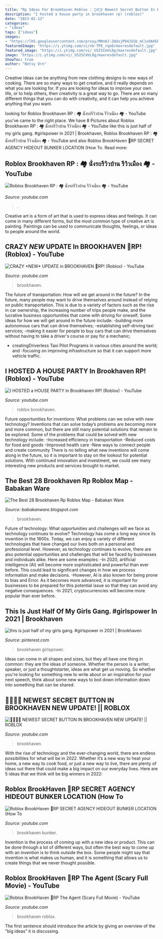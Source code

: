 ```yaml
---
title: "Rp Ideas For Brookhaven Roblox : 🧟‍♂️🧟‍♀️ Newest Secret Button In Brookhaven New Update! || Roblox"
description: "I hosted a house party in brookhaven rp! (roblox)"
date: "2023-01-13"
categories:
- "ideas"
tags: ["ideas"]
images:
- "https://lh5.googleusercontent.com/proxy/MHn8J-2QdxjP04JGSb_mC1x8AXEEC2fo-Np1trk0oyPJvTGHoupeQDFogGtZYkOawIXXAoTMlwLzZPdiZhCOWrmnPmOXNPLwuBH3d_-kVJwSQg=w1200-h630-p-k-no-nu"
featuredImage: "https://i.ytimg.com/vi/nb-TPE_rqo8/maxresdefault.jpg"
featured_image: "https://i.ytimg.com/vi/_USISCmVL8g/maxresdefault.jpg"
image: "https://i.ytimg.com/vi/_USISCmVL8g/maxresdefault.jpg"
ShowToc: true
author: "Betsy Orn"
---
```



Creative ideas can be anything from new clothing designs to new ways of cooking. There are so many ways to get creative, and it really depends on what you are looking for. If you are looking for ideas to improve your own life, or to help others, then creativity is a great way to go. There are so many different things that you can do with creativity, and it can help you achieve anything that you want.

	

		
looking for Roblox Brookhaven RP : 🏘 นั่งรถรีวิวบ้าน รีวิวเมือง 🏘 - YouTube you've came to the right place. We have 8 Pictures about Roblox Brookhaven RP : 🏘 นั่งรถรีวิวบ้าน รีวิวเมือง 🏘 - YouTube like this is just half of my girls gang. #girlspower in 2021 | Brookhaven, Roblox Brookhaven RP : 🏘 นั่งรถรีวิวบ้าน รีวิวเมือง 🏘 - YouTube and also Roblox BrookHaven 🏡RP SECRET AGENCY HIDEOUT BUNKER LOCATION (How To. Read more:
		
    
## Roblox Brookhaven RP : 🏘 นั่งรถรีวิวบ้าน รีวิวเมือง 🏘 - YouTube

<img loading=lazy src="https://i.ytimg.com/vi/-tMBSwCIpU4/maxresdefault.jpg" onerror="this.onerror=null;this.src='https://tse2.mm.bing.net/th?id=OIP.zla2sv-d1KvqZuSTBzsijQHaEK&amp;pid=15.1';" alt="Roblox Brookhaven RP : 🏘 นั่งรถรีวิวบ้าน รีวิวเมือง 🏘 - YouTube">

_Source: youtube.com_

>. 

	

Creative art is a form of art that is used to express ideas and feelings. It can come in many different forms, but the most common type of creative art is painting. Paintings can be used to communicate thoughts, feelings, or ideas to people around the world.

    
## CRAZY *NEW* UPDATE In BROOKHAVEN 🏡RP! (Roblox) - YouTube

<img loading=lazy src="https://i.ytimg.com/vi/m0T0KQfZzLc/maxresdefault.jpg" onerror="this.onerror=null;this.src='https://tse4.mm.bing.net/th?id=OIP.zwfbVqGpbni-PjPP8s-YegHaEK&amp;pid=15.1';" alt="CRAZY *NEW* UPDATE in BROOKHAVEN 🏡RP! (Roblox) - YouTube">

_Source: youtube.com_

>brookhaven. 

	

The future of transportation: How will we get around in the future?
In the future, many people may want to drive themselves around instead of relying on public transportation. This is due to a variety of factors such as the rise in car ownership, the increasing number of trips people make, and the lucrative business opportunities that come with driving for oneself. 
Some ideas for how we will get around in the future include: 
-building more autonomous cars that can drive themselves; 
-establishing self-driving taxi services; 
-making it easier for people to buy cars that can drive themselves without having to take a driver's course or pay for a mechanic; 
- creatingDriverless Taxi Pilot Programs in various cities around the world; and 
-focusing on improving infrastructure so that it can support more vehicle traffic.

    
## I HOSTED A HOUSE PARTY In Brookhaven RP! (Roblox) - YouTube

<img loading=lazy src="https://i.ytimg.com/vi/nb-TPE_rqo8/maxresdefault.jpg" onerror="this.onerror=null;this.src='https://tse1.mm.bing.net/th?id=OIP.pigYBrP3djhdGb6hJuYcFgHaEK&amp;pid=15.1';" alt="I HOSTED a HOUSE PARTY in Brookhaven RP! (Roblox) - YouTube">

_Source: youtube.com_

>roblox brookhaven. 

	

Future opportunities for inventions: What problems can we solve with new technology?
Inventions that can solve today’s problems are becoming more and more common, but there are still many potential solutions that remain to be explored. Some of the problems that could be solved with new technology include: 
-Increased efficiency in transportation 
-Reduced costs for food and goods 
-Improved health care 
-New ways to connect people and create community 
There is no telling what new inventions will come along in the future, so it is important to stay on the lookout for potential solutions. With continued innovation and investment, we could see many interesting new products and services brought to market.

    
## The Best 28 Brookhaven Rp Roblox Map - Babakan Ware

<img loading=lazy src="https://lh5.googleusercontent.com/proxy/MHn8J-2QdxjP04JGSb_mC1x8AXEEC2fo-Np1trk0oyPJvTGHoupeQDFogGtZYkOawIXXAoTMlwLzZPdiZhCOWrmnPmOXNPLwuBH3d_-kVJwSQg=w1200-h630-p-k-no-nu" onerror="this.onerror=null;this.src='https://tse4.mm.bing.net/th?id=OIP.C93SDFchZ9zmeaHxnNjqEAHaD4&amp;pid=15.1';" alt="The Best 28 Brookhaven Rp Roblox Map - Babakan Ware">

_Source: babakanware.blogspot.com_

>brookhaven. 

	

Future of technology: What opportunities and challenges will we face as technology continues to evolve?
Technology has come a long way since its invention in the 1800s. Today, we can enjoy a variety of different technologies that have changed our lives both on a personal and professional level. However, as technology continues to evolve, there are also potential opportunities and challenges that will be faced by businesses and individuals alike. Here are some examples: 
-In 2020, artificial intelligence (AI) will become more sophisticated and powerful than ever before. This could lead to significant changes in how we process information and make decisions. 
-However, AI is also known for being prone to bias and Error. As it becomes more advanced, it is important for businesses to be prepared for this potential issue so that they can avoid any negative consequences. 
-In 2021, cryptocurrencies will become more popular than ever before.

    
## This Is Just Half Of My Girls Gang. #girlspower In 2021 | Brookhaven

<img loading=lazy src="https://i.pinimg.com/736x/57/70/09/577009cf314bd6eb96c3e4677996e37a.jpg" onerror="this.onerror=null;this.src='https://tse3.mm.bing.net/th?id=OIP.MbWXbIpUjzOWQT7gap323AHaFj&amp;pid=15.1';" alt="this is just half of my girls gang. #girlspower in 2021 | Brookhaven">

_Source: pinterest.com_

>brookhaven girlspower. 

	

Ideas can come in all shapes and sizes, but they all have one thing in common: they are the ideas of someone. Whether the person is a writer, speaker, or just a thoughtstarter, ideas are what get us moving. So whether you're looking for something new to write about or an inspiration for your next speech, think about some new ways to boil down information down into something that can be shared.

    
## 🧟‍♂️🧟‍♀️ NEWEST SECRET BUTTON IN BROOKHAVEN NEW UPDATE! || ROBLOX

<img loading=lazy src="https://i.ytimg.com/vi/_USISCmVL8g/maxresdefault.jpg" onerror="this.onerror=null;this.src='https://tse2.mm.bing.net/th?id=OIP.juHUUIEVKgqNR3dbtuOP_wHaEK&amp;pid=15.1';" alt="🧟‍♂️🧟‍♀️ NEWEST SECRET BUTTON IN BROOKHAVEN NEW UPDATE! || ROBLOX">

_Source: youtube.com_

>brookhaven. 

	

With the rise of technology and the ever-changing world, there are endless possibilities for what will be in 2022. Whether it’s a new way to heat your home, a new way to cook food, or just a new way to live, there are plenty of ideas out there that could make a big impact on our everyday lives. Here are 5 ideas that we think will be big winners in 2022: 

    
## Roblox BrookHaven 🏡RP SECRET AGENCY HIDEOUT BUNKER LOCATION (How To

<img loading=lazy src="https://i.ytimg.com/vi/iTpmjzaa0eY/maxresdefault.jpg" onerror="this.onerror=null;this.src='https://tse3.mm.bing.net/th?id=OIP.P2gJhLfOjvJOynCbc-rVPAHaEK&amp;pid=15.1';" alt="Roblox BrookHaven 🏡RP SECRET AGENCY HIDEOUT BUNKER LOCATION (How To">

_Source: youtube.com_

>brookhaven bunker. 

	

Invention is the process of coming up with a new idea or product. This can be done through a lot of different ways, but often the best way to come up with an invention is to think outside the box. Some people might say that invention is what makes us human, and it is something that allows us to create things that we never thought possible.

    
## Roblox BrookHaven 🏡RP The Agent (Scary Full Movie) - YouTube

<img loading=lazy src="https://i.ytimg.com/vi/ddSrQb0PHVQ/maxresdefault.jpg" onerror="this.onerror=null;this.src='https://tse4.mm.bing.net/th?id=OIP.hgEPC7X4HPu0lPSGwc7a7wHaEK&amp;pid=15.1';" alt="Roblox BrookHaven 🏡RP The Agent (Scary Full Movie) - YouTube">

_Source: youtube.com_

>brookhaven roblox. 

	

The first sentence should introduce the article by giving an overview of the "big ideas" it is discussing.

